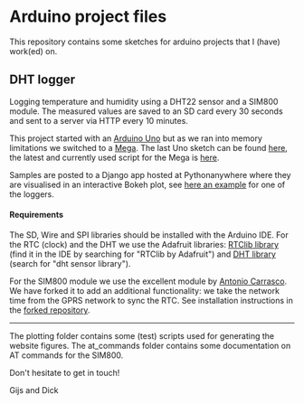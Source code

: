 # Arduino project files
This repository contains some sketches for arduino projects that I (have) work(ed) on.

## DHT logger
Logging temperature and humidity using a DHT22 sensor and a SIM800 module. The measured values are saved to an SD card every 30 seconds and sent to a server via HTTP every 10 minutes.

This project started with an [Arduino Uno](https://store.arduino.cc/arduino-uno-rev3) but as we ran into memory limitations we switched to a [Mega](https://store.arduino.cc/arduino-mega-2560-rev3). The last Uno sketch can be found [here](./sketchbook/uno/dht_logger.ino), the latest and currently used script for the Mega is [here](./sketchbook/mega/dht_logger.ino).

Samples are posted to a Django app hosted at Pythonanywhere where they are visualised in an interactive Bokeh plot, see [here an example](http://gbstraathof.pythonanywhere.com/arduino/apilog/dhtlogger01) for one of the loggers.

#### Requirements
The SD, Wire and SPI libraries should be installed with the Arduino IDE. For the RTC (clock) and the DHT we use the Adafruit libraries: [RTClib library](https://github.com/adafruit/RTClib) (find it in the IDE by searching for "RTClib by Adafruit") and [DHT library](https://github.com/adafruit/DHT-sensor-library) (search for "dht sensor library").

For the SIM800 module we use the excellent module by [Antonio Carrasco](https://github.com/carrascoacd/ArduinoSIM800L). We have forked it to add an additional functionality: we take the network time from the GPRS network to sync the RTC. See installation instructions in the [forked repository](https://github.com/Gijsbertbas/ArduinoSIM800L).

----

The plotting folder contains some (test) scripts used for generating the website figures. The at_commands folder contains some documentation on AT commands for the SIM800.

Don't hesitate to get in touch!

Gijs and Dick
